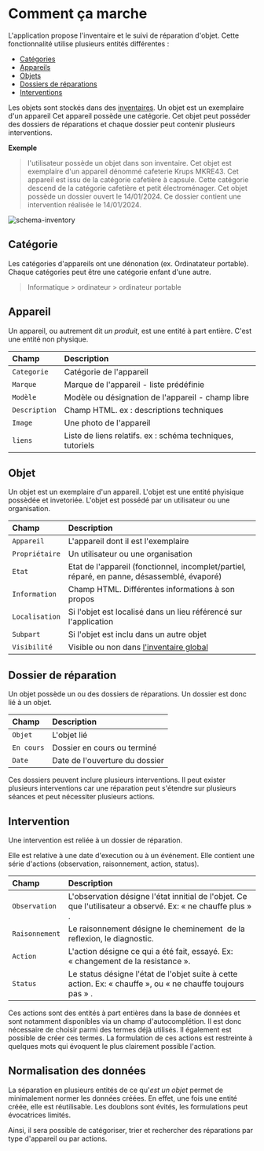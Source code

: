 # Comment ça marche

L'application propose l'inventaire et le suivi de réparation d'objet. Cette fonctionnalité utilise plusieurs entités différentes :

- [Catégories](#categorie)
- [Appareils](#appareil)
- [Objets](#objet)
- [Dossiers de réparations](#dossier-de-reparation)
- [Interventions](#intervention)

Les objets sont stockés dans des [inventaires](inventory.md#inventaires). 
Un objet est un exemplaire d'un appareil Cet appareil possède une catégorie. 
Cet objet peut posséder des dossiers de réparations et chaque dossier peut contenir plusieurs interventions. 

**Exemple**
>l'utilisateur possède un objet dans son inventaire. Cet objet est exemplaire d'un appareil dénommé cafeterie Krups MKRE43. Cet appareil est issu de la catégorie cafetière à capsule. Cette catégorie descend de la catégorie cafetière et petit électroménager. Cet objet possède un dossier ouvert le 14/01/2024. Ce dossier contient une intervention réalisée le 14/01/2024. 

![schema-inventory](/assets/stuff/schema-inventory.jpg#small)

## Catégorie

Les catégories d'appareils ont une dénonation (ex. Ordinatateur portable). Chaque catégories peut être une catégorie enfant d'une autre. 
> Informatique > ordinateur > ordinateur portable 

## Appareil

Un appareil, ou autrement dit *un produit*, est une entité à part entière. C'est une entité non physique.

| Champ | Description |
|:--|:--|
| ```Categorie``` | Catégorie de l'appareil |
| ```Marque``` | Marque de l'appareil - liste prédéfinie |
| ```Modèle``` | Modèle ou désignation de l'appareil - champ libre |
| ```Description``` | Champ HTML. ex : descriptions techniques |
| ```Image``` | Une photo de l'appareil |
| ```liens``` | Liste de liens relatifs. ex : schéma techniques, tutoriels |

## Objet

Un objet est un exemplaire d'un appareil. L'objet est une entité phyisique possèdée et invetoriée. L'objet est possédé par un utilisateur ou une organisation. 

| Champ | Description |
|:--|:--|
| ```Appareil``` | L'appareil dont il est l'exemplaire |
| ```Propriétaire``` | Un utilisateur ou une organisation |
| ```Etat``` | Etat de l'appareil (fonctionnel, incomplet/partiel, réparé, en panne, désassemblé, évaporé) |
| ```Information``` | Champ HTML. Différentes informations à son propos |
| ```Localisation``` | Si l'objet est localisé dans un lieu référencé sur l'application |
| ```Subpart``` | Si l'objet est inclu dans un autre objet |
| ```Visibilité``` | Visible ou non dans [l'inventaire global](inventory.md#inventaire-global) |


## Dossier de réparation 

Un objet possède un ou des dossiers de réparations. Un dossier est donc lié à un objet.

| Champ | Description |
|:--|:--|
| ```Objet``` | L'objet lié |
| ```En cours``` | Dossier en cours ou terminé |
| ```Date``` | Date de l'ouverture du dossier |

Ces dossiers peuvent inclure plusieurs interventions. 
Il peut exister plusieurs interventions car une réparation peut s'étendre sur plusieurs séances et peut nécessiter plusieurs actions. 

## Intervention

Une intervention est reliée à un dossier de réparation. 

Elle est relative à une date d'execution ou à un événement. Elle contient une série d'actions (observation, raisonnement, action, status).  

| Champ | Description |
|:--|:--|
| ```Observation``` | L'observation désigne l'état innitial de l'objet. Ce que l'utilisateur a observé. Ex: « ne chauffe plus » .  |
| ```Raisonnement``` | Le raisonnement désigne le cheminement  de la reflexion, le diagnostic. |
| ```Action``` | L'action désigne ce qui a été fait, essayé. Ex: « changement de la resistance ».  |
| ```Status``` | Le status désigne l'état de l'objet suite à cette action. Ex: « chauffe », ou « ne chauffe toujours pas » . |

Ces actions sont des entités à part entières dans la base de données et sont notamment disponibles via un champ d'autocomplétion. Il est donc nécessaire de choisir parmi des termes déjà utilisés. Il également est possible de créer ces termes. La formulation de ces actions est restreinte à quelques mots qui évoquent le plus clairement possible l'action. 

## Normalisation des données 

La séparation en plusieurs entités de ce qu'*est un objet* permet de minimalement normer les données créées. En effet, une fois une entité créée, elle est réutilisable. Les doublons sont évités, les formulations peut évocatrices limités. 

Ainsi, il sera possible de catégoriser, trier et rechercher des réparations par type d'appareil ou par actions. 